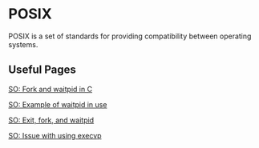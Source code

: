 # POSIX

POSIX is a set of standards for providing compatibility between operating systems.

## Useful Pages
[SO: Fork and waitpid in C](https://stackoverflow.com/questions/41211732/fork-and-waitpid-in-c)

[SO: Example of waitpid in use](https://stackoverflow.com/questions/21248840/example-of-waitpid-in-use)

[SO: Exit, fork, and waitpid](https://stackoverflow.com/questions/21859954/exit-fork-and-waitpid-system-calls?rq=1)

[SO: Issue with using execvp](https://stackoverflow.com/questions/15460545/issue-with-using-execvp)